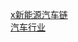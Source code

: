 <a href="http://pdf.dfcfw.com/pdf/H3_AP202006231386778137_1.pdf">x新能源汽车链</a><br>
<a href="http://pdf.dfcfw.com/pdf/H3_AP202007101390700480_1.pdf">汽车行业</a>